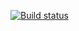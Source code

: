 [![Build status](https://ci.appveyor.com/api/projects/status/1jrohgo3epu83gmd?svg=true)](https://ci.appveyor.com/project/natashta/hw-test-4-2)
